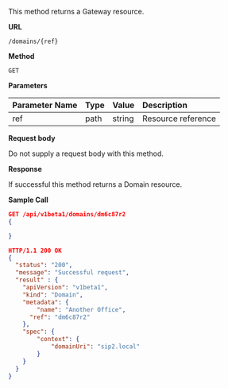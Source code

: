 This method returns a Gateway resource.

**URL**

`/domains/{ref}`

**Method**

`GET`

**Parameters**

| Parameter Name | Type   | Value | Description
| ---  | :--------- |  :--------- |  :--------- |
| ref |  path | string | Resource reference|

**Request body**

Do not supply a request body with this method.

**Response**

If successful this method returns a Domain resource.

**Sample Call**

```json
GET /api/v1beta1/domains/dm6c87r2
{

}

HTTP/1.1 200 OK
{
  "status": "200",
  "message": "Successful request",
  "result" : {
  	"apiVersion": "v1beta1",
  	"kind": "Domain",
  	"metadata": {
  		"name": "Another Office",
      "ref": "dm6c87r2"
  	},
  	"spec": {
  		"context": {
  			"domainUri": "sip2.local"
  		}
  	}
  }
}
```
